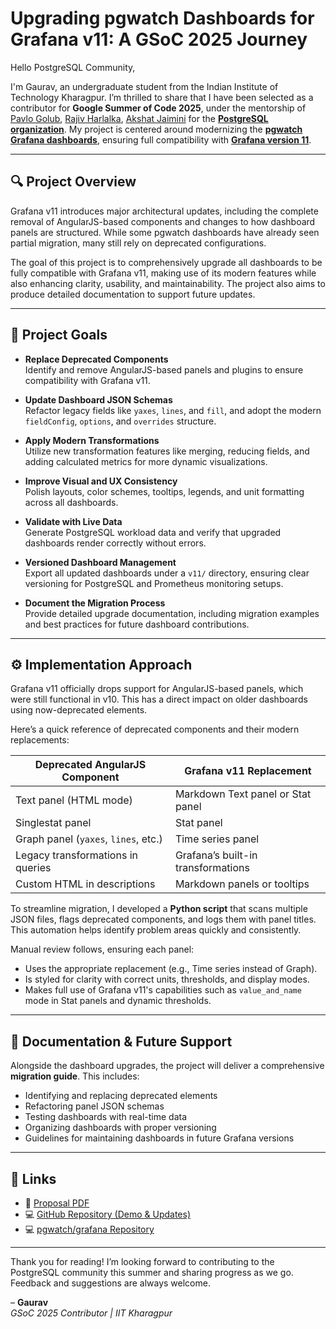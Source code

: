# Upgrading pgwatch Dashboards for Grafana v11: A GSoC 2025 Journey

Hello PostgreSQL Community,

I'm Gaurav, an undergraduate student from the Indian Institute of Technology Kharagpur. I’m thrilled to share that I have been selected as a contributor for **Google Summer of Code 2025**, under the mentorship of [Pavlo Golub](https://www.linkedin.com/in/pashagolub/), [Rajiv Harlalka](https://www.linkedin.com/in/rajivharlalka/), [Akshat Jaimini](https://www.linkedin.com/in/akshat-jaimini-05a610203/) for the [**PostgreSQL organization**](https://wiki.postgresql.org/wiki/GSoC_2025#Upgrade_pgwatch_Grafana_dashboards_to_v11). My project is centered around modernizing the [**pgwatch Grafana dashboards**](https://wiki.postgresql.org/wiki/GSoC_2025#Upgrade_pgwatch_Grafana_dashboards_to_v11), ensuring full compatibility with [**Grafana version 11**](https://github.com/cybertec-postgresql/pgwatch/tree/master/grafana).

---

## 🔍 Project Overview

Grafana v11 introduces major architectural updates, including the complete removal of AngularJS-based components and changes to how dashboard panels are structured. While some pgwatch dashboards have already seen partial migration, many still rely on deprecated configurations.

The goal of this project is to comprehensively upgrade all dashboards to be fully compatible with Grafana v11, making use of its modern features while also enhancing clarity, usability, and maintainability. The project also aims to produce detailed documentation to support future updates.

---

## 🎯 Project Goals

- **Replace Deprecated Components**  
  Identify and remove AngularJS-based panels and plugins to ensure compatibility with Grafana v11.

- **Update Dashboard JSON Schemas**  
  Refactor legacy fields like `yaxes`, `lines`, and `fill`, and adopt the modern `fieldConfig`, `options`, and `overrides` structure.

- **Apply Modern Transformations**  
  Utilize new transformation features like merging, reducing fields, and adding calculated metrics for more dynamic visualizations.

- **Improve Visual and UX Consistency**  
  Polish layouts, color schemes, tooltips, legends, and unit formatting across all dashboards.

- **Validate with Live Data**  
  Generate PostgreSQL workload data and verify that upgraded dashboards render correctly without errors.

- **Versioned Dashboard Management**  
  Export all updated dashboards under a `v11/` directory, ensuring clear versioning for PostgreSQL and Prometheus monitoring setups.

- **Document the Migration Process**  
  Provide detailed upgrade documentation, including migration examples and best practices for future dashboard contributions.

---

## ⚙️ Implementation Approach

Grafana v11 officially drops support for AngularJS-based panels, which were still functional in v10. This has a direct impact on older dashboards using now-deprecated elements.

Here’s a quick reference of deprecated components and their modern replacements:

| Deprecated AngularJS Component       | Grafana v11 Replacement                          |
|-------------------------------------|--------------------------------------------------|
| Text panel (HTML mode)              | Markdown Text panel or Stat panel                |
| Singlestat panel                    | Stat panel                                       |
| Graph panel (`yaxes`, `lines`, etc.)| Time series panel                                |
| Legacy transformations in queries   | Grafana’s built-in transformations               |
| Custom HTML in descriptions         | Markdown panels or tooltips                      |

To streamline migration, I developed a **Python script** that scans multiple JSON files, flags deprecated components, and logs them with panel titles. This automation helps identify problem areas quickly and consistently.

Manual review follows, ensuring each panel:

- Uses the appropriate replacement (e.g., Time series instead of Graph).
- Is styled for clarity with correct units, thresholds, and display modes.
- Makes full use of Grafana v11's capabilities such as `value_and_name` mode in Stat panels and dynamic thresholds.

---

## 📝 Documentation & Future Support

Alongside the dashboard upgrades, the project will deliver a comprehensive **migration guide**. This includes:

- Identifying and replacing deprecated elements
- Refactoring panel JSON schemas
- Testing dashboards with real-time data
- Organizing dashboards with proper versioning
- Guidelines for maintaining dashboards in future Grafana versions

---

## 🔗 Links

- 📄 [Proposal PDF](https://github.com/Gaurav05082002/PostgreSQL_GSOC/blob/main/Postgre%20SQL%20GSOC%20Proposal.pdf)  
- 💻 [GitHub Repository (Demo & Updates)](https://github.com/Gaurav05082002/PostgreSQL_GSOC)
- 💻 [pgwatch/grafana Repository](https://github.com/cybertec-postgresql/pgwatch/tree/master/grafana)

---

Thank you for reading! I’m looking forward to contributing to the PostgreSQL community this summer and sharing progress as we go. Feedback and suggestions are always welcome.

– **Gaurav**  
*GSoC 2025 Contributor | IIT Kharagpur*
